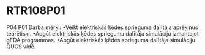 # RTR108P01
P04
P01 Darba mērķi:
•Veikt elektriskās ķēdes sprieguma dalītāja aprēķinus teorētiski.
•Apgūt elektriskās ķēdes sprieguma dalītāja simulāciju izmantojot gEDA programmas.
•Apgūt elektriskās ķēdes sprieguma dalītāja simulāciju QUCS vidē.
